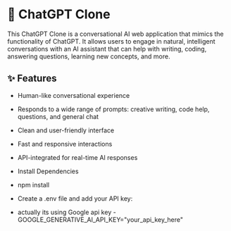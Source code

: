 # 💬 ChatGPT Clone

This ChatGPT Clone is a conversational AI web application that mimics the functionality of ChatGPT. It allows users to engage in natural, intelligent conversations with an AI assistant that can help with writing, coding, answering questions, learning new concepts, and more.

## ✨ Features

- Human-like conversational experience  
- Responds to a wide range of prompts: creative writing, code help, questions, and general chat  
- Clean and user-friendly interface  
- Fast and responsive interactions  
- API-integrated for real-time AI responses

- Install Dependencies

- npm install

- Create a .env file and add your API key:

- actually its using Google api key
-GOOGLE_GENERATIVE_AI_API_KEY="your_api_key_here"
